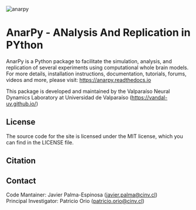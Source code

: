

![anarpy](./graphics/anarpy-logo.png)

AnarPy - ANalysis And Replication in PYthon
==============================

AnarPy is a Python package to facilitate the simulation, analysis, and replication of several experiments using computational whole brain models.
For more details, installation instructions, documentation, tutorials, forums, videos and more, please visit: https://anarpy.readthedocs.io

This package is developed and maintained by the Valparaíso Neural Dynamics Laboratory at Universidad de Valparaíso (https://vandal-uv.github.io/)

License
------------
The source code for the site is licensed under the MIT license, which you can find in the LICENSE file.

Citation
------------

Contact
------------
Code Mantainer: Javier Palma-Espinosa (javier.palma@cinv.cl)   
Principal Investigator: Patricio Orio (patricio.orio@cinv.cl)
